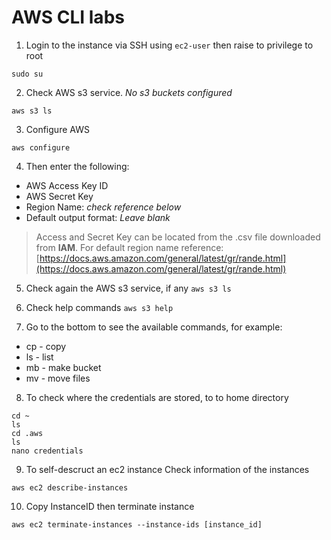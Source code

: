 # AWS CLI labs

1. Login to the instance via SSH using `ec2-user` then raise to privilege to root

```
sudo su
```

2. Check AWS s3 service. *No s3 buckets configured*

```
aws s3 ls
```

3. Configure AWS
```
aws configure
```

4. Then enter the following:
* AWS Access Key ID
* AWS Secret Key
* Region Name: *check reference below*
* Default output format: *Leave blank*

> Access and Secret Key can be located from the .csv file downloaded from **IAM**. For default region name reference: [https://docs.aws.amazon.com/general/latest/gr/rande.html](https://docs.aws.amazon.com/general/latest/gr/rande.html)

5. Check again the AWS s3 service, if any
`aws s3 ls`

6. Check help commands
`aws s3 help`

7. Go to the bottom to see the available commands, for example:
* cp - copy
* ls - list
* mb - make bucket
* mv - move files

8. To check where the credentials are stored, to to home directory
```
cd ~
ls
cd .aws
ls
nano credentials
```
9.  To self-descruct an ec2 instance
Check information of the instances
```
aws ec2 describe-instances
```

10. Copy InstanceID then terminate instance
```
aws ec2 terminate-instances --instance-ids [instance_id]
```
